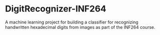 # DigitRecognizer-INF264
A machine learning project for building a classifier for recognizing handwritten hexadecimal digits from images as part of the INF264 course.
